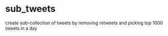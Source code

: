 # sub_tweets
create sub-collection of tweets by removing retweets and picking top 1000 tweets in a day
